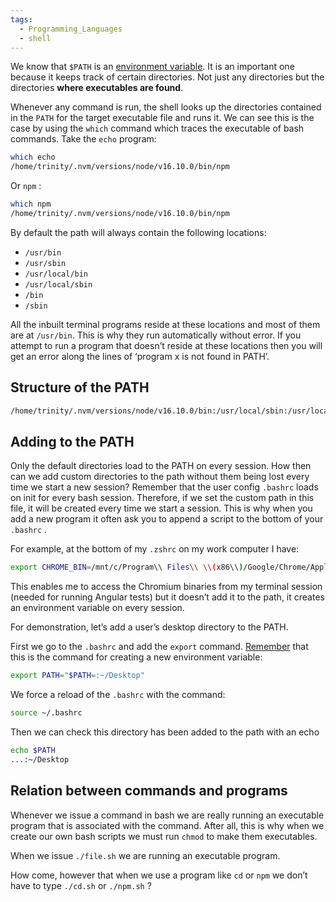 ```yaml
---
tags:
  - Programming_Languages
  - shell
---
```


We know that `$PATH` is an [environment variable](Environmental%20and%20shell%20variables.md). It is an important one because it keeps track of certain directories. Not just any directories but the directories **where executables are found**.

Whenever any command is run, the shell looks up the directories contained in the `PATH` for the target executable file and runs it. We can see this is the case by using the `which` command which traces the executable of bash commands. Take the `echo` program:

````bash
which echo
/home/trinity/.nvm/versions/node/v16.10.0/bin/npm
````

Or `npm` :

````bash
which npm
/home/trinity/.nvm/versions/node/v16.10.0/bin/npm
````

By default the path will always contain the following locations:

* `/usr/bin`
* `/usr/sbin`
* `/usr/local/bin`
* `/usr/local/sbin`
* `/bin`
* `/sbin`

All the inbuilt terminal programs reside at these locations and most of them are at `/usr/bin`. This is why they run automatically without error. If you attempt to run a program that doesn’t reside at these locations then you will get an error along the lines of ‘program x is not found in PATH’.

## Structure of the PATH

````bash
/home/trinity/.nvm/versions/node/v16.10.0/bin:/usr/local/sbin:/usr/local/bin:/usr/sbin:/usr/bin:/sbin:/bin:/usr/games:/usr/local/games:/usr/lib/wsl/lib:/mnt/c/Python39/Scripts/:/mnt/c/Python39/:/mnt/c/Windows/system32:/mnt/c/Windows:/mnt/c/Windows/System32/Wbem:/mnt/c/Windows/System32/WindowsPowerShell/v1.0/:/mnt/c/Windows/System32/OpenSSH/:/mnt/c/Program Files/dotnet/:/mnt/c/Program Files/nodejs/:/mnt/c/ProgramData/chocolatey/bin:/mnt/c/Users/thomas.bishop/AppData/Local/Microsoft/WindowsApps:/mnt/c/Users/thomas.bishop/AppData/Local/Programs/Microsoft VS Code/bin:/mnt/c/Users/thomas.bishop/AppData/Local/Programs/Hyper/resources/bin:/mnt/c/Users/thomas.bishop/AppData/Roaming/npm
````

## Adding to the PATH

Only the default directories load to the PATH on every session. How then can we add custom directories to the path without them being lost every time we start a new session? Remember that the user config `.bashrc` loads on init for every bash session. Therefore, if we set the custom path in this file, it will be created every time we start a session. This is why when you add a new program it often ask you to append a script to the bottom of your `.bashrc` .

For example, at the bottom of my `.zshrc` on my work computer I have:

````bash
export CHROME_BIN=/mnt/c/Program\\ Files\\ \\(x86\\)/Google/Chrome/Application/chrome.exe
````

This enables me to access the Chromium binaries from my terminal session (needed for running Angular tests) but it doesn’t add it to the path, it creates an environment variable on every session.

For demonstration, let’s add a user’s desktop directory to the PATH.

First we go to the `.bashrc` and add the `export` command. [Remember](https://www.notion.so/Environmental-and-shell-variables-04d5ec7e8e2b486a93f002bf686e4bbb) that this is the command for creating a new environment variable:

````bash
export PATH="$PATH=:~/Desktop"
````

We force a reload of the `.bashrc` with the command:

````bash
source ~/.bashrc
````

Then we can check this directory has been added to the path with an echo

````bash
echo $PATH
...:~/Desktop
````

## Relation between commands and programs

Whenever we issue a command in bash we are really running an executable program that is associated with the command. After all, this is why when we create our own bash scripts we must run `chmod` to make them executables.

When we issue `./file.sh` we are running an executable program.

How come, however that when we use a program like `cd` or `npm` we don’t have to type `./cd.sh` or `./npm.sh` ?
